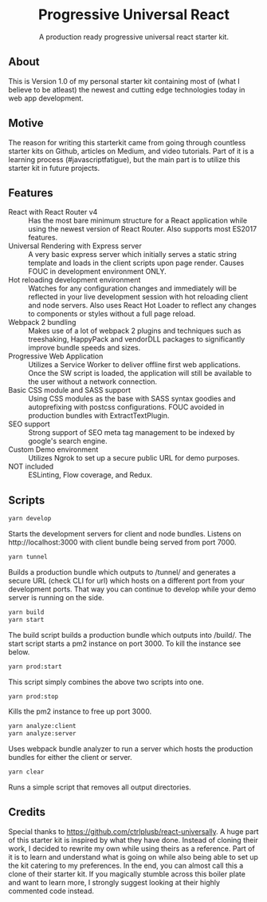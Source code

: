 <h1 align="center">Progressive Universal React</h1>
<p align="center">A production ready progressive universal react starter kit.</p>

## About
This is Version 1.0 of my personal starter kit containing most of (what I believe to be atleast) the newest and cutting edge technologies today in web app development.

## Motive
The reason for writing this starterkit came from going through countless starter kits on Github, articles on Medium, and video tutorials. Part of it is a learning process (#javascriptfatigue), but the main part is to utilize this starter kit in future projects.

## Features
<dl>
  <dt>React with React Router v4</dt>
  <dd>Has the most bare minimum structure for a React application while using the newest version of React Router. Also supports most ES2017 features.</dd>

  <dt>Universal Rendering with Express server</dt>
  <dd>A very basic express server which initially serves a static string template and loads in the client scripts upon page render. Causes FOUC in development environment ONLY.</dd>

  <dt>Hot reloading development environment</dt>
  <dd>Watches for any configuration changes and immediately will be reflected in your live development session with hot reloading client and node servers. Also uses React Hot Loader to reflect any changes to components or styles without a full page reload.</dd>

  <dt>Webpack 2 bundling</dt>
  <dd>Makes use of a lot of webpack 2 plugins and techniques such as treeshaking, HappyPack and vendorDLL packages to significantly improve bundle speeds and sizes.</dd>

  <dt>Progressive Web Application</dt>
  <dd>Utilizes a Service Worker to deliver offline first web applications. Once the SW script is loaded, the application will still be available to the user without a network connection.</dd>

  <dt>Basic CSS module and SASS support</dt>
  <dd>Using CSS modules as the base with SASS syntax goodies and autoprefixing with postcss configurations. FOUC avoided in production bundles with ExtractTextPlugin.</dd>

  <dt>SEO support</dt>
  <dd>Strong support of SEO meta tag management to be indexed by google's search engine.</dd>

  <dt>Custom Demo environment</dt>
  <dd>Utilizes Ngrok to set up a secure public URL for demo purposes.</dd>

  <dt>NOT included</dt>
  <dd>ESLinting, Flow coverage, and Redux.</dd>
</dl>

## Scripts
```bash
yarn develop
```
Starts the development servers for client and node bundles. Listens on http://localhost:3000 with client bundle being served from port 7000.

```bash
yarn tunnel
```
Builds a production bundle which outputs to /tunnel/ and generates a secure URL (check CLI for url) which hosts on a different port from your development ports. That way you can continue to develop while your demo server is running on the side.

```bash
yarn build
yarn start
```
The build script builds a production bundle which outputs into /build/. 
The start script starts a pm2 instance on port 3000. To kill the instance see below.

```bash
yarn prod:start
```
This script simply combines the above two scripts into one.

```bash
yarn prod:stop
```
Kills the pm2 instance to free up port 3000.

```bash
yarn analyze:client
yarn analyze:server
```
Uses webpack bundle analyzer to run a server which hosts the production bundles for either the client or server.

```bash
yarn clear
```
Runs a simple script that removes all output directories.

## Credits
Special thanks to https://github.com/ctrlplusb/react-universally. A huge part of this starter kit is inspired by what they have done. Instead of cloning their work, I decided to rewrite my own while using theirs as a reference. Part of it is to learn and understand what is going on while also being able to set up the kit catering to my preferences. In the end, you can almost call this a clone of their starter kit. If you magically stumble across this boiler plate and want to learn more, I strongly suggest looking at their highly commented code instead.
